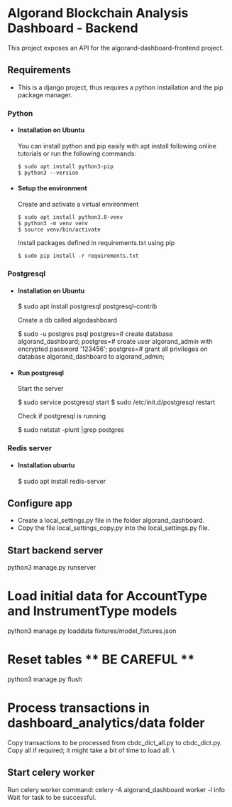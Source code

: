 # Algorand Blockchain Analysis Dashboard - Backend

This project exposes an API for the algorand-dashboard-frontend project.

## Requirements

- This is a django project, thus requires a python installation and the pip package manager.

### Python

- #### Installation on Ubuntu

  You can install python and pip easily with apt install following online tutorials or run the following commands:

      $ sudo apt install python3-pip
      $ python3 --version

- #### Setup the environment
  
  Create and activate a virtual environment
      
      $ sudo apt install python3.8-venv
      $ python3 -m venv venv
      $ source venv/bin/activate
  
  Install packages defined in requirements.txt using pip
  
      $ sudo pip install -r requirements.txt

### Postgresql

- #### Installation on Ubuntu

  $ sudo apt install postgresql postgresql-contrib
  
  Create a db called algodashboard
  
  $ sudo -u postgres psql
  postgres=# create database algorand_dashboard;
  postgres=# create user algorand_admin with encrypted password '123456';
  postgres=# grant all privileges on database algorand_dashboard to algorand_admin;
  
- #### Run postgresql
  
  Start the server
  
  $ sudo service postgresql start
  $ sudo /etc/init.d/postgresql restart
  
  Check if postgresql is running
  
  $ sudo netstat -plunt |grep postgres

### Redis server

- #### Installation ubuntu

  $ sudo apt install redis-server

## Configure app

- Create a local_settings.py file in the folder algorand_dashboard.
- Copy the file local_settings_copy.py into the local_settings.py file.

## Start backend server

python3 manage.py runserver

# Load initial data for AccountType and InstrumentType models
python3 manage.py loaddata fixtures/model_fixtures.json

# Reset tables ** BE CAREFUL **
python3 manage.py flush

# Process transactions in dashboard_analytics/data folder
Copy transactions to be processed from cbdc_dict_all.py to cbdc_dict.py. \
Copy all if required; it might take a bit of time to load all. \

## Start celery worker
Run celery worker command: celery -A algorand_dashboard worker -l info \
Wait for task to be successful.

